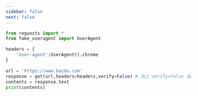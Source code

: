 ```yaml
---
sidebar: false
next: false
---
```

<BlogInfo/>






```python
from requests import *
from fake_useragent import UserAgent

headers = {
    'User-agent':UserAgent().chrome
}

url = 'https://www.baidu.com'
response = get(url,headers=headers,verify=False) # 加上 verify=False 会跳过SSL证书的验证
contents = response.text
print(contents)
```






<ActionBox />
        
<style>#top-box {margin-top:0.5rem!important;}</style>
